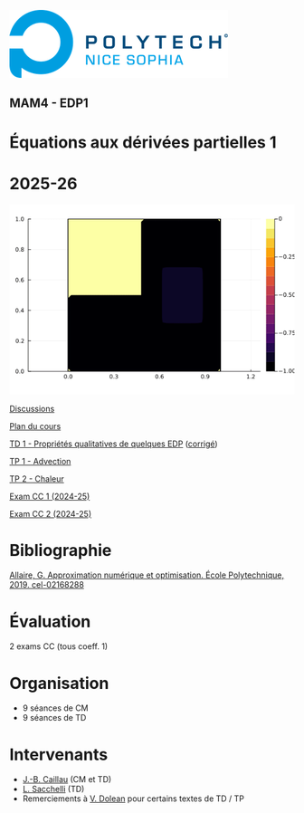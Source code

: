 ![PNS](logo-pns.png)
## MAM4 - EDP1
# Équations aux dérivées partielles 1
# 2025-26

![](heat.gif)

[Discussions](https://github.com/pns-mam/edp1/discussions/1)

[Plan du cours](cm/cm.md)

[TD 1 - Propriétés qualitatives de quelques EDP](td1/td1.pdf)
([corrigé](td1/td1-corr.pdf))

[TP 1 - Advection](tp1/tp1.md)

[TP 2 - Chaleur](tp2/tp2.md)

[Exam CC 1 (2024-25)](exam-cc1-old/exam-cc1-corr.pdf)

[Exam CC 2 (2024-25)](exam-cc2-old/exam-cc2.pdf)

# Bibliographie
[Allaire, G. Approximation numérique et optimisation. École Polytechnique, 2019. cel-02168288](https://hal.science/cel-02168288/document)

# Évaluation
2 exams CC (tous coeff. 1)

# Organisation
- 9 séances de CM
- 9 séances de TD

# Intervenants
- [J.-B. Caillau](mailto:jean-baptiste.caillau@univ-cotedazur.fr) (CM et TD)
- [L. Sacchelli](mailto:ludovic.sacchelli@univ-cotedazur.fr) (TD)
- Remerciements à [V. Dolean](https://www.tue.nl/en/research/researchers/victorita-dolean-maini) pour certains textes de TD / TP
